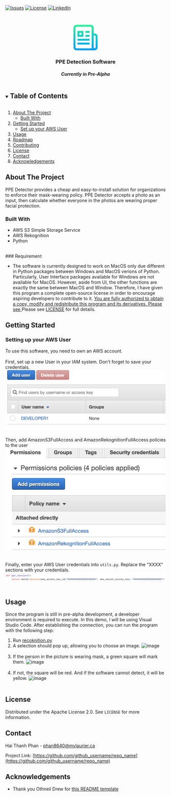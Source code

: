 [![Issues][issues-shield]][issues-url]
[![License][license-shield]][license-url]
[![LinkedIn][linkedin-shield]][linkedin-url]



<!-- PROJECT LOGO -->
<br />
<p align="center">
  <a href="https://github.com/github_username/repo_name">
    <img src="images/logo.png" alt="Logo" width="80" height="80">
  </a>

  <h3 align="center">PPE Detection Software</h3>
  <h4 align="center"><i>Currently in Pre-Alpha</i></h4>
</p>



<!-- TABLE OF CONTENTS -->
<details open="open">
  <summary><h2 style="display: inline-block">Table of Contents</h2></summary>
  <ol>
    <li>
      <a href="#about-the-project">About The Project</a>
      <ul>
        <li><a href="#built-with">Built With</a></li>
      </ul>
    </li>
    <li>
      <a href="#getting-started">Getting Started</a>
      <ul>
        <li><a href="#prerequisites">Set up your AWS User</a></li>
      </ul>
    </li>
    <li><a href="#usage">Usage</a></li>
    <li><a href="#roadmap">Roadmap</a></li>
    <li><a href="#contributing">Contributing</a></li>
    <li><a href="#license">License</a></li>
    <li><a href="#contact">Contact</a></li>
    <li><a href="#acknowledgements">Acknowledgements</a></li>
  </ol>
</details>



<!-- ABOUT THE PROJECT -->
## About The Project
<!-- 
Here's a blank template to get started:
**To avoid retyping too much info. Do a search and replace with your text editor for the following:**
`github_username`, `repo_name`, `twitter_handle`, `email`, `project_title`, `project_description` -->

PPE Detector provides a cheap and easy-to-install solution for organizations to enforce their mask-wearing policy. PPE Detector accepts a photo as an input, then calculate whether everyone in the photos are wearing proper facial protection.

### Built With

* AWS S3 Simple Storage Service
* AWS Rekognition 
* Python
<br>
### Requirement

* The software is currently designed to work on MacOS only due different in Python packages between Windows and MacOS verions of Python. Particularly, User Interface packages available for Windows are not available for MacOS. However, aside from UI, the other functions are exactly the same between MacOS and Window.
Therefore, I have given this program a complete open-source license in order to encourage aspiring developers to contribute to it. <u>You are fully authorized to obtain a copy, modify and redistribute this program and its derivatives. Please see </u>Please see [LICENSE](LICENSE.txt) for full details.

<!-- GETTING STARTED -->
## Getting Started
### Setting up your AWS User

To use this software, you need to own an AWS account. </br> </br>
First, set up a new User in your IAM system. Don't forget to save your credentials.
![image](images/aws-developer.png) </br> </br>
Then, add AmazonS3FullAccess and AmazonRekognitionFullAccess policies to the user </br>
![image](images/aws-policy.png) </br> </br>

Finally, enter your AWS User credentials into `utils.py`. Replace the "XXXX" sections with your credentials.
 ![image](images/aws-cred.png) </br> </br>

<!-- * npm
  ```sh
  npm install npm@latest -g
  ``` -->
<!-- 1. Clone the repo
   ```sh
   git clone https://github.com/github_username/repo_name.git
   ```
2. Install NPM packages
   ```sh
   npm install
   ``` -->

<!-- USAGE EXAMPLES -->
## Usage
Since the program is still in pre-alpha development, a developer environment is required to execute. In this demo, I will be using Visual Studio Code.
After establishing the connection, you can run the program with the following step: <br>
1. Run [recoknition.py](recoknition.py)
2. A selection should pop up, allowing you to choose an image.
![image](images/aws-face.png) </br> </br>
3. If the person in the picture is wearing mask, a green square will mark them.
![image](images/aws-face-negative.png) </br> </br>
4. If not, the square will be red. And if the software cannot detect, it will be yellow.
![image](images/aws-face-mixed.png) </br> </br>
<!-- _For more examples, please refer to the [Documentation](https://example.com)_ -->

<!-- LICENSE -->
## License

Distributed under the Apache License 2.0. See `LICENSE` for more information.



<!-- CONTACT -->
## Contact

Hai Thanh Phan - phan8640@mylaurier.ca

Project Link: [https://github.com/github_username/repo_name](https://github.com/github_username/repo_name)



<!-- ACKNOWLEDGEMENTS -->
## Acknowledgements

* Thank you Othneil Drew for [this README template](https://github.com/othneildrew/Best-README-Template/blob/master/README.md)




<!-- MARKDOWN LINKS & IMAGES -->
<!-- https://www.markdownguide.org/basic-syntax/#reference-style-links -->

[issues-shield]: https://img.shields.io/github/issues/github_username/repo.svg?style=for-the-badge
[issues-url]: https://github.com/bryanhaiphanthanh/PPE-Detection/issues
[license-shield]: https://img.shields.io/github/license/github_username/repo.svg?style=for-the-badge
[license-url]: https://github.com/bryanhaiphanthanh/PPE-Detection/blob/main/LICENSE.txt
[linkedin-shield]: https://img.shields.io/badge/-LinkedIn-black.svg?style=for-the-badge&logo=linkedin&colorB=555
[linkedin-url]: https://www.linkedin.com/in/bryan-hai-thanh-phan/

